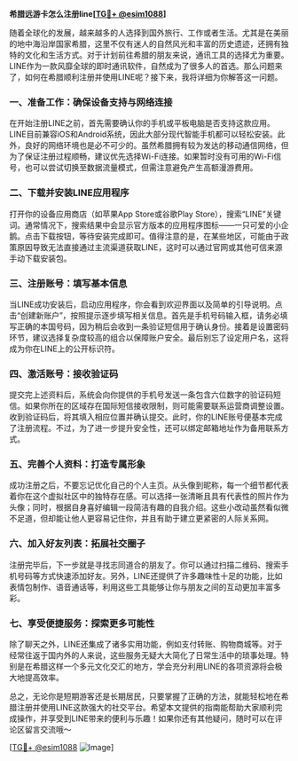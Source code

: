 **希腊远游卡怎么注册line[[TG💪+ @esim1088](https://t.me/s/esim1088)]**

随着全球化的发展，越来越多的人选择到国外旅行、工作或者生活。尤其是在美丽的地中海沿岸国家希腊，这里不仅有迷人的自然风光和丰富的历史遗迹，还拥有独特的文化和生活方式。对于计划前往希腊的朋友来说，通讯工具的选择尤为重要。LINE作为一款风靡全球的即时通讯软件，自然成为了很多人的首选。那么问题来了，如何在希腊顺利注册并使用LINE呢？接下来，我将详细为你解答这一问题。

### 一、准备工作：确保设备支持与网络连接

在开始注册LINE之前，首先需要确认你的手机或平板电脑是否支持这款应用。LINE目前兼容iOS和Android系统，因此大部分现代智能手机都可以轻松安装。此外，良好的网络环境也是必不可少的。虽然希腊拥有较为发达的移动通信网络，但为了保证注册过程顺畅，建议优先选择Wi-Fi连接。如果暂时没有可用的Wi-Fi信号，也可以尝试切换至数据流量模式，但需注意避免产生高额漫游费用。

### 二、下载并安装LINE应用程序

打开你的设备应用商店（如苹果App Store或谷歌Play Store），搜索“LINE”关键词。通常情况下，搜索结果中会显示官方版本的应用程序图标——一只可爱的小企鹅。点击下载按钮，等待安装完成即可。值得注意的是，在某些地区，可能由于政策原因导致无法直接通过主流渠道获取LINE，这时可以通过官网或其他可信来源手动下载安装包。

### 三、注册账号：填写基本信息

当LINE成功安装后，启动应用程序，你会看到欢迎界面以及简单的引导说明。点击“创建新账户”，按照提示逐步填写相关信息。首先是手机号码输入框，请务必填写正确的本国号码，因为稍后会收到一条验证短信用于确认身份。接着是设置密码环节，建议选择复杂度较高的组合以保障账户安全。最后别忘了设定用户名，这将成为你在LINE上的公开标识符。

### 四、激活账号：接收验证码

提交完上述资料后，系统会向你提供的手机号发送一条包含六位数字的验证码短信。如果你所在的区域存在国际短信接收限制，则可能需要联系运营商调整设置。收到验证码后，将其填入相应位置并确认提交。此时，你的LINE账号便基本完成了注册流程。不过，为了进一步提升安全性，还可以绑定邮箱地址作为备用联系方式。

### 五、完善个人资料：打造专属形象

成功注册之后，不要忘记优化自己的个人主页。从头像到昵称，每一个细节都代表着你在这个虚拟社区中的独特存在感。可以选择一张清晰且具有代表性的照片作为头像；同时，根据自身喜好编辑一段简洁有趣的自我介绍。这些小改动虽然看似微不足道，但却能让他人更容易记住你，并且有助于建立更紧密的人际关系网。

### 六、加入好友列表：拓展社交圈子

注册完毕后，下一步就是寻找志同道合的朋友了。你可以通过扫描二维码、搜索手机号码等方式快速添加好友。另外，LINE还提供了许多趣味性十足的功能，比如表情包制作、语音通话等，利用这些工具能够让你与朋友之间的互动更加丰富多彩。

### 七、享受便捷服务：探索更多可能性

除了聊天之外，LINE还集成了诸多实用功能，例如支付转账、购物商城等。对于经常往返于国内外的人来说，这些服务无疑大大简化了日常生活中的琐事处理。特别是在希腊这样一个多元文化交汇的地方，学会充分利用LINE的各项资源将会极大地提高效率。

总之，无论你是短期游客还是长期居民，只要掌握了正确的方法，就能轻松地在希腊注册并使用LINE这款强大的社交平台。希望本文提供的指南能帮助大家顺利完成操作，并享受到LINE带来的便利与乐趣！如果你还有其他疑问，随时可以在评论区留言交流哦～

[[TG💪+ @esim1088](https://t.me/s/esim1088) ![Image](https://i.postimg.cc/4NQfJmqS/Snipaste-2025-05-13-00-14-12.png)]